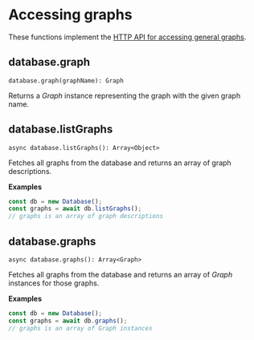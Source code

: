 # Accessing graphs

These functions implement the
[HTTP API for accessing general graphs](https://docs.arangodb.com/latest/HTTP/Gharial/index.html).

## database.graph

`database.graph(graphName): Graph`

Returns a _Graph_ instance representing the graph with the given graph name.

## database.listGraphs

`async database.listGraphs(): Array<Object>`

Fetches all graphs from the database and returns an array of graph descriptions.

**Examples**

```js
const db = new Database();
const graphs = await db.listGraphs();
// graphs is an array of graph descriptions
```

## database.graphs

`async database.graphs(): Array<Graph>`

Fetches all graphs from the database and returns an array of _Graph_ instances
for those graphs.

**Examples**

```js
const db = new Database();
const graphs = await db.graphs();
// graphs is an array of Graph instances
```
